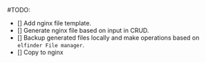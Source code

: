 #TODO:
 - [] Add nginx file template.
 - [] Generate nginx file based on input in CRUD.
 - [] Backup generated files locally and make operations based on `elfinder File manager`.
 - [] Copy to nginx 